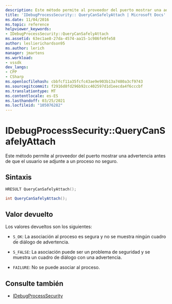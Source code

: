 ```yaml
---
description: Este método permite al proveedor del puerto mostrar una advertencia antes de que el usuario se adjunte a un proceso no seguro.
title: 'IDebugProcessSecurity:: QueryCanSafelyAttach | Microsoft Docs'
ms.date: 11/04/2016
ms.topic: reference
helpviewer_keywords:
- IDebugProcessSecurity::QueryCanSafelyAttach
ms.assetid: 63ec1ae8-27da-4574-aa15-1c986fe9fe58
author: leslierichardson95
ms.author: lerich
manager: jmartens
ms.workload:
- vssdk
dev_langs:
- CPP
- CSharp
ms.openlocfilehash: cbbfcf11a35fcfc43ae9e903b13a7480a3cf9743
ms.sourcegitcommit: f2916d8fd296b92cc402597d1d1eecda4f6cccbf
ms.translationtype: MT
ms.contentlocale: es-ES
ms.lasthandoff: 03/25/2021
ms.locfileid: "105076282"
---
```

# <a name="idebugprocesssecurityquerycansafelyattach"></a>IDebugProcessSecurity::QueryCanSafelyAttach
Este método permite al proveedor del puerto mostrar una advertencia antes de que el usuario se adjunte a un proceso no seguro.

## <a name="syntax"></a>Sintaxis

```cpp
HRESULT QueryCanSafelyAttach();
```

```csharp
int QueryCanSafelyAttach();
```

## <a name="return-value"></a>Valor devuelto
 Los valores devueltos son los siguientes:

- `S_OK`: La asociación al proceso es segura y no se muestra ningún cuadro de diálogo de advertencia.

- `S_FALSE`: La asociación puede ser un problema de seguridad y se muestra un cuadro de diálogo con una advertencia.

- `FAILURE`: No se puede asociar al proceso.

## <a name="see-also"></a>Consulte también
- [IDebugProcessSecurity](../../../extensibility/debugger/reference/idebugprocesssecurity.md)

